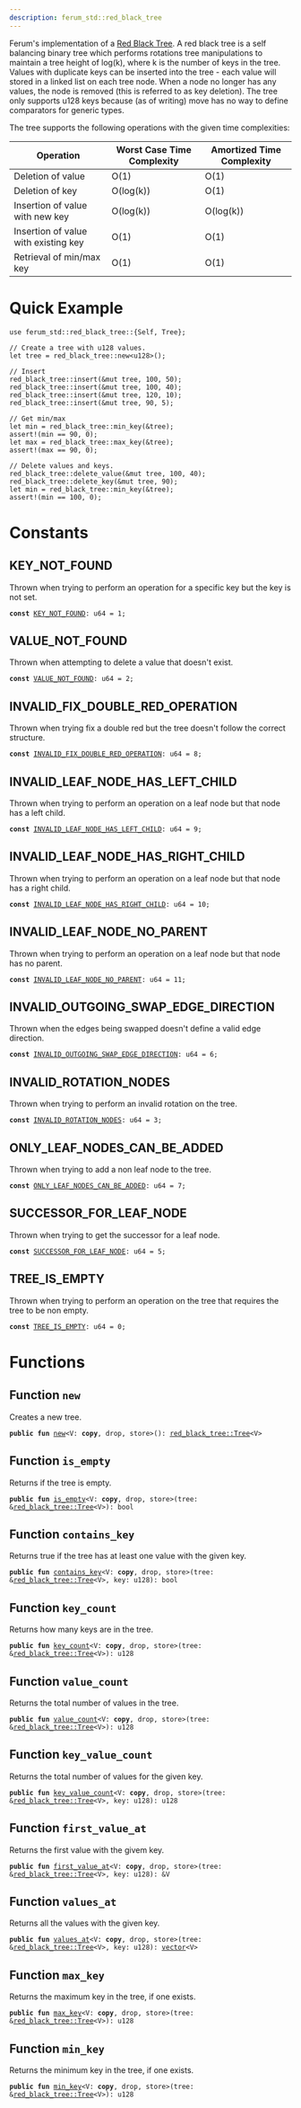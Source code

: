 ```yaml
---
description: ferum_std::red_black_tree
---
```


Ferum's implementation of a [Red Black Tree](https://en.wikipedia.org/wiki/Red%E2%80%93black_tree).
A red black tree is a self balancing binary tree which performs rotations tree manipulations to maintain a tree
height of log(k), where k is the number of keys in the tree. Values with duplicate keys can be inserted into the
tree - each value will stored in a linked list on each tree node. When a node no longer has any values, the node
is removed (this is referred to as key deletion). The tree only supports u128 keys because (as of writing) move
has no way to define comparators for generic types.

The tree supports the following operations with the given time complexities:

| Operation                            | Worst Case Time Complexity | Amortized Time Complexity  |
|--------------------------------------|----------------------------|----------------------------|
| Deletion of value                    | O(1)                       | O(1)                       |
| Deletion of key                      | O(log(k))                  | O(1)                       |
| Insertion of value with new key      | O(log(k))                  | O(log(k))                  |
| Insertion of value with existing key | O(1)                       | O(1)                       |
| Retrieval of min/max key             | O(1)                       | O(1)                       |


<a name="@quick-example"></a>

# Quick Example


```
use ferum_std::red_black_tree::{Self, Tree};

// Create a tree with u128 values.
let tree = red_black_tree::new<u128>();

// Insert
red_black_tree::insert(&mut tree, 100, 50);
red_black_tree::insert(&mut tree, 100, 40);
red_black_tree::insert(&mut tree, 120, 10);
red_black_tree::insert(&mut tree, 90, 5);

// Get min/max
let min = red_black_tree::min_key(&tree);
assert!(min == 90, 0);
let max = red_black_tree::max_key(&tree);
assert!(max == 90, 0);

// Delete values and keys.
red_black_tree::delete_value(&mut tree, 100, 40);
red_black_tree::delete_key(&mut tree, 90);
let min = red_black_tree::min_key(&tree);
assert!(min == 100, 0);
```




<a name="@constants"></a>

# Constants


<a name="@key_not_found"></a>

## KEY_NOT_FOUND


<a name="ferum_std_red_black_tree_KEY_NOT_FOUND"></a>

Thrown when trying to perform an operation for a specific key but the key is not set.


<pre><code><b>const</b> <a href="red_black_tree.md#ferum_std_red_black_tree_KEY_NOT_FOUND">KEY_NOT_FOUND</a>: u64 = 1;
</code></pre>



<a name="@value_not_found"></a>

## VALUE_NOT_FOUND


<a name="ferum_std_red_black_tree_VALUE_NOT_FOUND"></a>

Thrown when attempting to delete a value that doesn't exist.


<pre><code><b>const</b> <a href="red_black_tree.md#ferum_std_red_black_tree_VALUE_NOT_FOUND">VALUE_NOT_FOUND</a>: u64 = 2;
</code></pre>



<a name="@invalid_fix_double_red_operation"></a>

## INVALID_FIX_DOUBLE_RED_OPERATION


<a name="ferum_std_red_black_tree_INVALID_FIX_DOUBLE_RED_OPERATION"></a>

Thrown when trying fix a double red but the tree doesn't follow the correct structure.


<pre><code><b>const</b> <a href="red_black_tree.md#ferum_std_red_black_tree_INVALID_FIX_DOUBLE_RED_OPERATION">INVALID_FIX_DOUBLE_RED_OPERATION</a>: u64 = 8;
</code></pre>



<a name="@invalid_leaf_node_has_left_child"></a>

## INVALID_LEAF_NODE_HAS_LEFT_CHILD


<a name="ferum_std_red_black_tree_INVALID_LEAF_NODE_HAS_LEFT_CHILD"></a>

Thrown when trying to perform an operation on a leaf node but that node has a left child.


<pre><code><b>const</b> <a href="red_black_tree.md#ferum_std_red_black_tree_INVALID_LEAF_NODE_HAS_LEFT_CHILD">INVALID_LEAF_NODE_HAS_LEFT_CHILD</a>: u64 = 9;
</code></pre>



<a name="@invalid_leaf_node_has_right_child"></a>

## INVALID_LEAF_NODE_HAS_RIGHT_CHILD


<a name="ferum_std_red_black_tree_INVALID_LEAF_NODE_HAS_RIGHT_CHILD"></a>

Thrown when trying to perform an operation on a leaf node but that node has a right child.


<pre><code><b>const</b> <a href="red_black_tree.md#ferum_std_red_black_tree_INVALID_LEAF_NODE_HAS_RIGHT_CHILD">INVALID_LEAF_NODE_HAS_RIGHT_CHILD</a>: u64 = 10;
</code></pre>



<a name="@invalid_leaf_node_no_parent"></a>

## INVALID_LEAF_NODE_NO_PARENT


<a name="ferum_std_red_black_tree_INVALID_LEAF_NODE_NO_PARENT"></a>

Thrown when trying to perform an operation on a leaf node but that node has no parent.


<pre><code><b>const</b> <a href="red_black_tree.md#ferum_std_red_black_tree_INVALID_LEAF_NODE_NO_PARENT">INVALID_LEAF_NODE_NO_PARENT</a>: u64 = 11;
</code></pre>



<a name="@invalid_outgoing_swap_edge_direction"></a>

## INVALID_OUTGOING_SWAP_EDGE_DIRECTION


<a name="ferum_std_red_black_tree_INVALID_OUTGOING_SWAP_EDGE_DIRECTION"></a>

Thrown when the edges being swapped doesn't define a valid edge direction.


<pre><code><b>const</b> <a href="red_black_tree.md#ferum_std_red_black_tree_INVALID_OUTGOING_SWAP_EDGE_DIRECTION">INVALID_OUTGOING_SWAP_EDGE_DIRECTION</a>: u64 = 6;
</code></pre>



<a name="@invalid_rotation_nodes"></a>

## INVALID_ROTATION_NODES


<a name="ferum_std_red_black_tree_INVALID_ROTATION_NODES"></a>

Thrown when trying to perform an invalid rotation on the tree.


<pre><code><b>const</b> <a href="red_black_tree.md#ferum_std_red_black_tree_INVALID_ROTATION_NODES">INVALID_ROTATION_NODES</a>: u64 = 3;
</code></pre>



<a name="@only_leaf_nodes_can_be_added"></a>

## ONLY_LEAF_NODES_CAN_BE_ADDED


<a name="ferum_std_red_black_tree_ONLY_LEAF_NODES_CAN_BE_ADDED"></a>

Thrown when trying to add a non leaf node to the tree.


<pre><code><b>const</b> <a href="red_black_tree.md#ferum_std_red_black_tree_ONLY_LEAF_NODES_CAN_BE_ADDED">ONLY_LEAF_NODES_CAN_BE_ADDED</a>: u64 = 7;
</code></pre>



<a name="@successor_for_leaf_node"></a>

## SUCCESSOR_FOR_LEAF_NODE


<a name="ferum_std_red_black_tree_SUCCESSOR_FOR_LEAF_NODE"></a>

Thrown when trying to get the successor for a leaf node.


<pre><code><b>const</b> <a href="red_black_tree.md#ferum_std_red_black_tree_SUCCESSOR_FOR_LEAF_NODE">SUCCESSOR_FOR_LEAF_NODE</a>: u64 = 5;
</code></pre>



<a name="@tree_is_empty"></a>

## TREE_IS_EMPTY


<a name="ferum_std_red_black_tree_TREE_IS_EMPTY"></a>

Thrown when trying to perform an operation on the tree that requires the tree to be non empty.


<pre><code><b>const</b> <a href="red_black_tree.md#ferum_std_red_black_tree_TREE_IS_EMPTY">TREE_IS_EMPTY</a>: u64 = 0;
</code></pre>



<a name="@functions"></a>

# Functions


<a name="ferum_std_red_black_tree_new"></a>

## Function `new`

Creates a new tree.


<pre><code><b>public</b> <b>fun</b> <a href="red_black_tree.md#ferum_std_red_black_tree_new">new</a>&lt;V: <b>copy</b>, drop, store&gt;(): <a href="red_black_tree.md#ferum_std_red_black_tree_Tree">red_black_tree::Tree</a>&lt;V&gt;
</code></pre>



<a name="ferum_std_red_black_tree_is_empty"></a>

## Function `is_empty`

Returns if the tree is empty.


<pre><code><b>public</b> <b>fun</b> <a href="red_black_tree.md#ferum_std_red_black_tree_is_empty">is_empty</a>&lt;V: <b>copy</b>, drop, store&gt;(tree: &<a href="red_black_tree.md#ferum_std_red_black_tree_Tree">red_black_tree::Tree</a>&lt;V&gt;): bool
</code></pre>



<a name="ferum_std_red_black_tree_contains_key"></a>

## Function `contains_key`

Returns true if the tree has at least one value with the given key.


<pre><code><b>public</b> <b>fun</b> <a href="red_black_tree.md#ferum_std_red_black_tree_contains_key">contains_key</a>&lt;V: <b>copy</b>, drop, store&gt;(tree: &<a href="red_black_tree.md#ferum_std_red_black_tree_Tree">red_black_tree::Tree</a>&lt;V&gt;, key: u128): bool
</code></pre>



<a name="ferum_std_red_black_tree_key_count"></a>

## Function `key_count`

Returns how many keys are in the tree.


<pre><code><b>public</b> <b>fun</b> <a href="red_black_tree.md#ferum_std_red_black_tree_key_count">key_count</a>&lt;V: <b>copy</b>, drop, store&gt;(tree: &<a href="red_black_tree.md#ferum_std_red_black_tree_Tree">red_black_tree::Tree</a>&lt;V&gt;): u128
</code></pre>



<a name="ferum_std_red_black_tree_value_count"></a>

## Function `value_count`

Returns the total number of values in the tree.


<pre><code><b>public</b> <b>fun</b> <a href="red_black_tree.md#ferum_std_red_black_tree_value_count">value_count</a>&lt;V: <b>copy</b>, drop, store&gt;(tree: &<a href="red_black_tree.md#ferum_std_red_black_tree_Tree">red_black_tree::Tree</a>&lt;V&gt;): u128
</code></pre>



<a name="ferum_std_red_black_tree_key_value_count"></a>

## Function `key_value_count`

Returns the total number of values for the given key.


<pre><code><b>public</b> <b>fun</b> <a href="red_black_tree.md#ferum_std_red_black_tree_key_value_count">key_value_count</a>&lt;V: <b>copy</b>, drop, store&gt;(tree: &<a href="red_black_tree.md#ferum_std_red_black_tree_Tree">red_black_tree::Tree</a>&lt;V&gt;, key: u128): u128
</code></pre>



<a name="ferum_std_red_black_tree_first_value_at"></a>

## Function `first_value_at`

Returns the first value with the givem key.


<pre><code><b>public</b> <b>fun</b> <a href="red_black_tree.md#ferum_std_red_black_tree_first_value_at">first_value_at</a>&lt;V: <b>copy</b>, drop, store&gt;(tree: &<a href="red_black_tree.md#ferum_std_red_black_tree_Tree">red_black_tree::Tree</a>&lt;V&gt;, key: u128): &V
</code></pre>



<a name="ferum_std_red_black_tree_values_at"></a>

## Function `values_at`

Returns all the values with the given key.


<pre><code><b>public</b> <b>fun</b> <a href="red_black_tree.md#ferum_std_red_black_tree_values_at">values_at</a>&lt;V: <b>copy</b>, drop, store&gt;(tree: &<a href="red_black_tree.md#ferum_std_red_black_tree_Tree">red_black_tree::Tree</a>&lt;V&gt;, key: u128): <a href="">vector</a>&lt;V&gt;
</code></pre>



<a name="ferum_std_red_black_tree_max_key"></a>

## Function `max_key`

Returns the maximum key in the tree, if one exists.


<pre><code><b>public</b> <b>fun</b> <a href="red_black_tree.md#ferum_std_red_black_tree_max_key">max_key</a>&lt;V: <b>copy</b>, drop, store&gt;(tree: &<a href="red_black_tree.md#ferum_std_red_black_tree_Tree">red_black_tree::Tree</a>&lt;V&gt;): u128
</code></pre>



<a name="ferum_std_red_black_tree_min_key"></a>

## Function `min_key`

Returns the minimum key in the tree, if one exists.


<pre><code><b>public</b> <b>fun</b> <a href="red_black_tree.md#ferum_std_red_black_tree_min_key">min_key</a>&lt;V: <b>copy</b>, drop, store&gt;(tree: &<a href="red_black_tree.md#ferum_std_red_black_tree_Tree">red_black_tree::Tree</a>&lt;V&gt;): u128
</code></pre>
